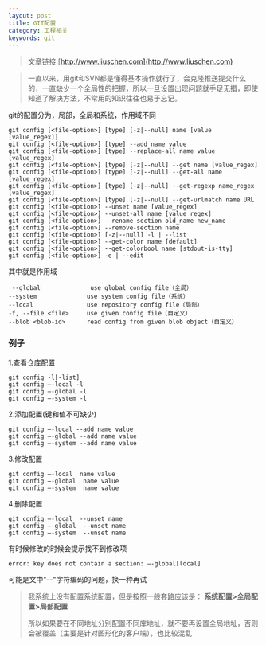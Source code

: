 ```yaml
---
layout: post
title: GIT配置
category: 工程相关
keywords: git
---
```


>文章链接:[http://www.liuschen.com](http://www.liuschen.com)


>一直以来，用git和SVN都是懂得基本操作就行了，会克隆推送提交什么的，一直缺少一个全局性的把握，所以一旦设置出现问题就手足无措，即使知道了解决方法，不常用的知识往往也易于忘记。

git的配置分为，局部，全局和系统，作用域不同

	git config [<file-option>] [type] [-z|--null] name [value [value_regex]]
	git config [<file-option>] [type] --add name value
	git config [<file-option>] [type] --replace-all name value [value_regex]
	git config [<file-option>] [type] [-z|--null] --get name [value_regex]
	git config [<file-option>] [type] [-z|--null] --get-all name [value_regex]
	git config [<file-option>] [type] [-z|--null] --get-regexp name_regex [value_regex]
	git config [<file-option>] [type] [-z|--null] --get-urlmatch name URL
	git config [<file-option>] --unset name [value_regex]
	git config [<file-option>] --unset-all name [value_regex]
	git config [<file-option>] --rename-section old_name new_name
	git config [<file-option>] --remove-section name
	git config [<file-option>] [-z|--null] -l | --list
	git config [<file-option>] --get-color name [default]
	git config [<file-option>] --get-colorbool name [stdout-is-tty]
	git config [<file-option>] -e | --edit

其中<file-option>就是作用域

	 --global              use global config file（全局）
    --system              use system config file（系统）
    --local               use repository config file（局部）
    -f, --file <file>     use given config file（自定义）
    --blob <blob-id>      read config from given blob object（自定义）

### 例子

1.查看仓库配置
	
	git config -l[-list]
	git config –-local -l
	git config –-global -l
	git config –-system -l

2.添加配置(键和值不可缺少)

	git config –-local --add name value
	git config –-global --add name value
	git config –-system --add name value

3.修改配置
	
	git config –-local  name value
	git config –-global  name value
	git config –-system  name value

4.删除配置

	git config –-local  --unset name
	git config –-global  --unset name
	git config –-system  --unset name

有时候修改的时候会提示找不到修改项
	
	error: key does not contain a section: –-global[local]

可能是文中"--"字符编码的问题，换一种再试

>我系统上没有配置系统配置，但是按照一般套路应该是：
>**系统配置>全局配置>局部配置**
>
>所以如果要在不同地址分别配置不同库地址，就不要再设置全局地址，否则会被覆盖（主要是针对图形化的客户端），也比较混乱

